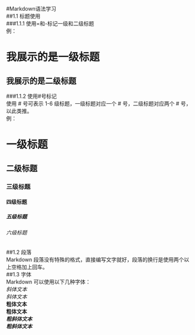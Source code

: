 #Markdown语法学习   
##1.1 标题使用    
###1.1.1 使用=和-标记一级和二级标题     
例：    

我展示的是一级标题  
=================  
我展示的是二级标题  
-----------------  
###1.1.2 使用#号标记   
使用 # 号可表示 1-6 级标题，一级标题对应一个 # 号，二级标题对应两个 # 号，以此类推。   
例：  
# 一级标题
## 二级标题
### 三级标题
#### 四级标题
##### 五级标题
###### 六级标题
##1.2 段落     
Markdown 段落没有特殊的格式，直接编写文字就好，段落的换行是使用两个以上空格加上回车。   
##1.3 字体    
Markdown 可以使用以下几种字体：    
*斜体文本*    
_斜体文本_    
**粗体文本**    
__粗体文本__      
***粗斜体文本***      
___粗斜体文本___    

